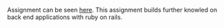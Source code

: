 Assignment can be seen [here](https://www.theodinproject.com/lessons/ruby-on-rails-members-only). This assignment builds further knowled on back end applications with ruby on rails.